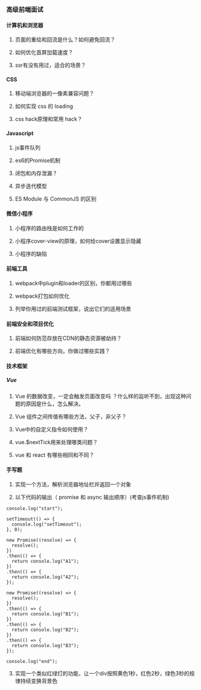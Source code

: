 ### 高级前端面试

#### 计算机和浏览器

1. 页面的重绘和回流是什么？如何避免回流？

2. 如何优化首屏加载速度？

3. ssr有没有用过，适合的场景？


#### CSS

1. 移动端浏览器的一像素兼容问题？

2. 如何实现 css 的 loading 

3. css hack原理和常用 hack？


#### Javascript

1. js事件队列

2. es6的Promise机制

3. 闭包和内存泄漏？

4. 异步迭代模型

5. ES Module 与 CommonJS 的区别



#### 微信小程序

1. 小程序的路由栈是如何工作的

2. 小程序cover-view的原理，如何给cover设置显示隐藏

3. 小程序的缺陷


#### 前端工具

1. webpack中plugin和loader的区别，你都用过哪些

2. webpack打包如何优化

3. 列举你用过的前端测试框架，说出它们的适用场景

#### 前端安全和项目优化

1. 前端如何防范存放在CDN的静态资源被劫持？

2. 前端优化有哪些方向，你做过哪些实践？

#### 技术框架

#####  Vue

1. Vue 的数据改变，一定会触发页面改变吗 ？什么样的监听不到，出现这种问题的原因是什么，怎么解决。

2. Vue 组件之间传值有哪些方法，父子，非父子？

3. Vue中的自定义指令如何使用？

4. vue.$nextTick用来处理哪类问题？

5. vue 和 react 有哪些相同和不同？

#### 手写题

1. 实现一个方法，解析浏览器地址栏并返回一个对象

2. 以下代码的输出（ promise 和 async 输出顺序）(考查js事件机制)

```
console.log("start");

setTimeout(() => {
  console.log("setTimeout");
}, 0);

new Promise((resolve) => {
  resolve();
})
.then(() => {
  return console.log("A1");
})
.then(() => {
  return console.log("A2");
});

new Promise((resolve) => {
  resolve();
})
.then(() => {
  return console.log("B1");
})
.then(() => {
  return console.log("B2");
})
.then(() => {
  return console.log("B3");
});

console.log("end");
```

3. 实现一个类似红绿灯的功能，让一个div按照黄色1秒，红色2秒，绿色3秒的规律持续变换背景色